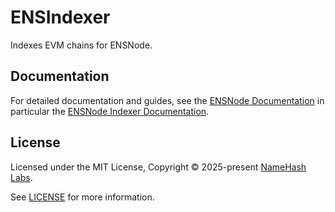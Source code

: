 # ENSIndexer

Indexes EVM chains for ENSNode.

## Documentation

For detailed documentation and guides, see the [ENSNode Documentation](https://ensnode.io/docs) in particular the [ENSNode Indexer Documentation](https://ensnode.io/ensindexer/).

## License

Licensed under the MIT License, Copyright © 2025-present [NameHash Labs](https://namehashlabs.org).

See [LICENSE](./LICENSE) for more information.
